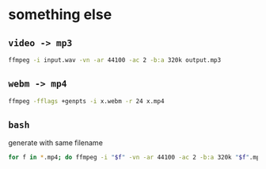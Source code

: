# something else

## `video -> mp3`

```bash
ffmpeg -i input.wav -vn -ar 44100 -ac 2 -b:a 320k output.mp3
```

## `webm -> mp4`

```bash
ffmpeg -fflags +genpts -i x.webm -r 24 x.mp4
```

## `bash`

generate with same filename

```bash filename="all.sh"
for f in *.mp4; do ffmpeg -i "$f" -vn -ar 44100 -ac 2 -b:a 320k "$f".mp3; done
```
